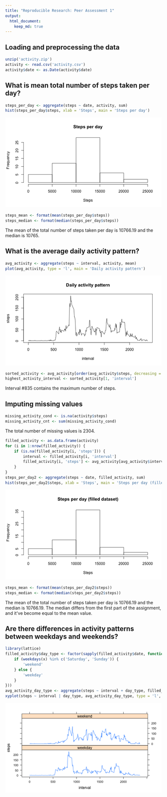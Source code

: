 ```yaml
---
title: "Reproducible Research: Peer Assessment 1"
output: 
  html_document:
    keep_md: true
---
```




## Loading and preprocessing the data


```r
unzip('activity.zip')
activity <- read.csv('activity.csv')
activity$date <- as.Date(activity$date)
```

## What is mean total number of steps taken per day?


```r
steps_per_day <- aggregate(steps ~ date, activity, sum)
hist(steps_per_day$steps, xlab = 'Steps', main = 'Steps per day')
```

![plot of chunk stepsperday](figure/stepsperday-1.png) 

```r
steps_mean <- format(mean(steps_per_day$steps))
steps_median <- format(median(steps_per_day$steps))
```

The mean of the total number of steps taken per day is 10766.19 and the median is 10765.

## What is the average daily activity pattern?


```r
avg_activity <- aggregate(steps ~ interval, activity, mean)
plot(avg_activity, type = 'l', main = 'Daily activity pattern')
```

![plot of chunk avgactivity](figure/avgactivity-1.png) 

```r
sorted_activity <- avg_activity[order(avg_activity$steps, decreasing = TRUE),]
highest_activity_interval <- sorted_activity[1, 'interval']
```

Interval #835 contains the maximum number of steps.

## Imputing missing values


```r
missing_activity_cond <- is.na(activity$steps)
missing_activity_cnt <- sum(missing_activity_cond)
```

The total number of missing values is 2304.


```r
filled_activity <- as.data.frame(activity)
for (i in 1:nrow(filled_activity)) {
    if (is.na(filled_activity[i, 'steps'])) {
        interval <- filled_activity[i, 'interval']
        filled_activity[i, 'steps'] <- avg_activity[avg_activity$interval == interval, 'steps']
    }
}
steps_per_day2 <- aggregate(steps ~ date, filled_activity, sum)
hist(steps_per_day2$steps, xlab = 'Steps', main = 'Steps per day (filled dataset)')
```

![plot of chunk fillvalues](figure/fillvalues-1.png) 

```r
steps_mean <- format(mean(steps_per_day2$steps))
steps_median <- format(median(steps_per_day2$steps))
```

The mean of the total number of steps taken per day is 10766.19 and the median is 10766.19. The median differs from the first part of the assignment, and it've become equal to the mean value.

## Are there differences in activity patterns between weekdays and weekends?


```r
library(lattice)
filled_activity$day_type <- factor(sapply(filled_activity$date, function(x) {
    if (weekdays(x) %in% c('Saturday', 'Sunday')) {
        'weekend'
    } else {
        'weekday'
    }
}))
avg_activity_day_type <- aggregate(steps ~ interval + day_type, filled_activity, mean)
xyplot(steps ~ interval | day_type, avg_activity_day_type, type = 'l', layout = c(1,2))
```

![plot of chunk weekendpatterns](figure/weekendpatterns-1.png) 
